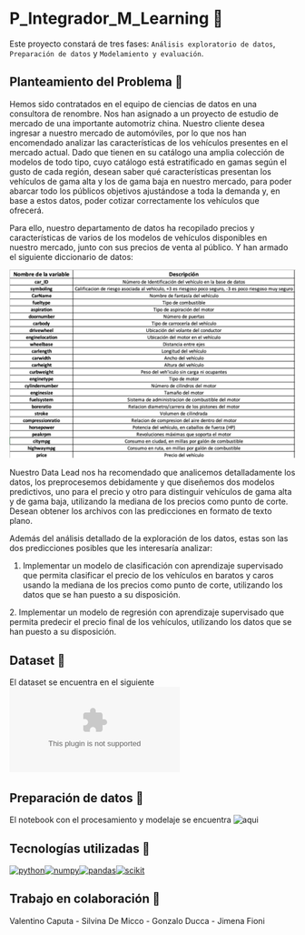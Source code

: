 # P_Integrador_M_Learning 🚗


Este proyecto constará de tres fases: `Análisis exploratorio de datos`, `Preparación de datos` y `Modelamiento y evaluación`.

## Planteamiento del Problema 🚗

Hemos sido contratados en el equipo de ciencias de datos en una consultora de renombre. Nos han asignado a un proyecto de estudio de mercado de una importante automotriz china. Nuestro cliente desea ingresar a nuestro mercado de automóviles, por lo que nos han encomendado analizar las características de los vehículos presentes en el mercado actual. Dado que tienen en su catálogo una amplia colección de modelos de todo tipo, cuyo catálogo está estratificado en gamas según el gusto de cada región, desean saber qué características presentan los vehículos de gama alta y los de gama baja en nuestro mercado, para poder abarcar todo los públicos objetivos ajustándose a toda la demanda y, en base a estos datos, poder cotizar correctamente los vehículos que ofrecerá. 

Para ello, nuestro departamento de datos ha recopilado precios y características de varios de los modelos de vehículos disponibles en nuestro mercado, junto con sus precios de venta al público. Y han armado el siguiente diccionario de datos:


![DiccionarioDatos](https://github.com/jdeiloff/Proyecto-Integrador-M6/raw/main/dic_pi2.jpg)


Nuestro Data Lead nos ha recomendado que analicemos detalladamente los datos, los preprocesemos debidamente y que diseñemos dos modelos predictivos, uno para el precio y otro para distinguir vehículos de gama alta y de gama baja, utilizando la mediana de los precios como punto de corte. Desean obtener los archivos con las predicciones en formato de texto plano.

Además del análisis detallado de la exploración de los datos, estas son las dos predicciones posibles que les interesaría analizar:
​
1. Implementar un modelo de clasificación con aprendizaje supervisado que permita clasificar el precio de los vehículos en baratos y caros usando la mediana de los precios como punto de corte, utilizando los datos que se han puesto a su disposición.

​2. Implementar un modelo de regresión con aprendizaje supervisado que permita predecir el precio final de los vehículos, utilizando los datos que se han puesto a su disposición.

## Dataset 🚗
El dataset se encuentra en el siguiente ![enlace](/Predicion_precios/ML_cars.csv)

## Preparación de datos 🚗
El notebook con el procesamiento y modelaje se encuentra ![aqui](/Predicion_precios/regresionmultiple.ipynb)

## Tecnologías utilizadas 🚗

[![python](https://img.shields.io/badge/python-black?style=for-the-badge&logo=python&logoColor=#3776AB&labelColor=101010)]()[![numpy](https://img.shields.io/badge/numpy-black?style=for-the-badge&logo=numpy&logoColor=#013243&labelColor=101010)]()[![pandas](https://img.shields.io/badge/pandas-black?style=for-the-badge&logo=pandas&logoColor=#150458&labelColor=101010)]()[![scikit](https://img.shields.io/badge/scikit--learn-black?style=for-the-badge&logo=scikit-learn&logoColor=#F7931E&labelColor=101010)]()


## Trabajo en colaboración 🚗

Valentino Caputa - Silvina De Micco - Gonzalo Ducca - Jimena Fioni
